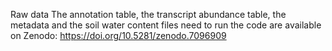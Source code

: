 Raw data
The annotation table, the transcript abundance table, the metadata and the soil water content files need to run the code are available on Zenodo: https://doi.org/10.5281/zenodo.7096909
